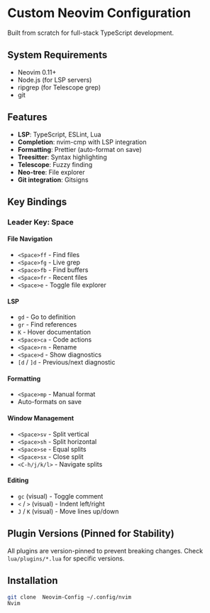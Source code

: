 # Custom Neovim Configuration

Built from scratch for full-stack TypeScript development.

## System Requirements
- Neovim 0.11+
- Node.js (for LSP servers)
- ripgrep (for Telescope grep)
- git

## Features
- **LSP**: TypeScript, ESLint, Lua
- **Completion**: nvim-cmp with LSP integration
- **Formatting**: Prettier (auto-format on save)
- **Treesitter**: Syntax highlighting
- **Telescope**: Fuzzy finding
- **Neo-tree**: File explorer
- **Git integration**: Gitsigns

## Key Bindings

### Leader Key: Space

#### File Navigation
- `<Space>ff` - Find files
- `<Space>fg` - Live grep
- `<Space>fb` - Find buffers
- `<Space>fr` - Recent files
- `<Space>e` - Toggle file explorer

#### LSP
- `gd` - Go to definition
- `gr` - Find references
- `K` - Hover documentation
- `<Space>ca` - Code actions
- `<Space>rn` - Rename
- `<Space>d` - Show diagnostics
- `[d` / `]d` - Previous/next diagnostic

#### Formatting
- `<Space>mp` - Manual format
- Auto-formats on save

#### Window Management
- `<Space>sv` - Split vertical
- `<Space>sh` - Split horizontal
- `<Space>se` - Equal splits
- `<Space>sx` - Close split
- `<C-h/j/k/l>` - Navigate splits

#### Editing
- `gc` (visual) - Toggle comment
- `<` / `>` (visual) - Indent left/right
- `J` / `K` (visual) - Move lines up/down

## Plugin Versions (Pinned for Stability)
All plugins are version-pinned to prevent breaking changes.
Check `lua/plugins/*.lua` for specific versions.

## Installation
```bash
git clone  Neovim-Config ~/.config/nvim
Nvim
